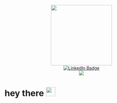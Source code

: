 <div id="header" align="center">
  <img src="https://media.giphy.com/media/gjrYDwbjnK8x36xZIO/giphy.gif" width="200" />
</div>
<div id="badges" align="center">
  <a href="https://www.facebook.com/xkito.xkito.7">
    <img src="https://img.shields.io/badge/Facebook-blue?style=for-the-badge&logo=facebook&logoColor=white" alt="LinkedIn Badge"/>
  </a>
</div>
<div id="pageview" align="center">
  <img src="https://komarev.com/ghpvc/?username=your-github-username&style=flat-square&color=blueviolet" />
</div>
<h1>
  hey there
  <img src="https://media.giphy.com/media/hvRJCLFzcasrR4ia7z/giphy.gif" width="30px"/>
</h1>
